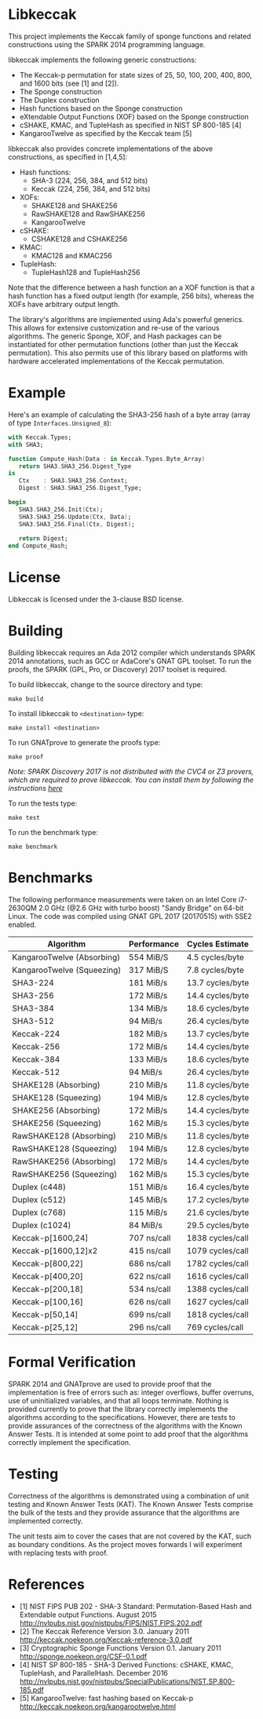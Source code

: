 # Libkeccak

This project implements the Keccak family of sponge functions and related
constructions using the SPARK 2014 programming language.

libkeccak implements the following generic constructions:

* The Keccak-p permutation for state sizes of 25, 50, 100, 200, 400, 800, and 1600 bits (see [1] and [2]).
* The Sponge construction
* The Duplex construction
* Hash functions based on the Sponge construction
* eXtendable Output Functions (XOF) based on the Sponge construction
* cSHAKE, KMAC, and TupleHash as specified in NIST SP 800-185 [4]
* KangarooTwelve as specified by the Keccak team [5]

libkeccak also provides concrete implementations of the above constructions,
as specified in [1,4,5]:

* Hash functions:
  * SHA-3 (224, 256, 384, and 512 bits)
  * Keccak (224, 256, 384, and 512 bits)
* XOFs:
  * SHAKE128 and SHAKE256
  * RawSHAKE128 and RawSHAKE256
  * KangarooTwelve
* cSHAKE:
  * CSHAKE128 and CSHAKE256
* KMAC:
  * KMAC128 and KMAC256
* TupleHash:
  * TupleHash128 and TupleHash256
  
Note that the difference between a hash function an a XOF function is that a
hash function has a fixed output length (for example, 256 bits), whereas the
XOFs have arbitrary output length.

The library's algorithms are implemented using Ada's powerful generics. This
allows for extensive customization and re-use of the various algorithms. The
generic Sponge, XOF, and Hash packages can be instantiated for other permutation
functions (other than just the Keccak permutation). This also permits use of
this library based on platforms with hardware accelerated implementations of
the Keccak permutation.

# Example

Here's an example of calculating the SHA3-256 hash of a byte array (array of
type ``Interfaces.Unsigned_8``):

```Ada
with Keccak.Types;
with SHA3;

function Compute_Hash(Data : in Keccak.Types.Byte_Array)
   return SHA3.SHA3_256.Digest_Type
is
   Ctx    : SHA3.SHA3_256.Context;
   Digest : SHA3.SHA3_256.Digest_Type;

begin
   SHA3.SHA3_256.Init(Ctx);
   SHA3.SHA3_256.Update(Ctx, Data);
   SHA3.SHA3_256.Final(Ctx, Digest);
   
   return Digest;
end Compute_Hash;
```

# License

Libkeccak is licensed under the 3-clause BSD license.

# Building

Building libkeccak requires an Ada 2012 compiler which understands SPARK 2014
annotations, such as GCC or AdaCore's GNAT GPL toolset. To run the proofs,
the SPARK (GPL, Pro, or Discovery) 2017 toolset is required.

To build libkeccak, change to the source directory and type:
<pre><code>make build</code></pre>

To install libkeccak to ``<destination>`` type:
<pre><code>make install &lt;destination&gt;</code></pre>

To run GNATprove to generate the proofs type:
<pre><code>make proof</code></pre>

_Note: SPARK Discovery 2017 is not distributed with the CVC4 or Z3 provers,_
_which are required to prove libkeccak. You can install them by following_
_the instructions [here](http://docs.adacore.com/spark2014-docs/html/ug/en/appendix/alternative_provers.html#installed-with-spark-discovery)_

To run the tests type:
<pre><code>make test</code></pre>

To run the benchmark type:
<pre><code>make benchmark</code></pre>

# Benchmarks

The following performance measurements were taken on an Intel Core i7-2630QM
2.0 GHz (@2.6 GHz with turbo boost) "Sandy Bridge" on 64-bit Linux. The code
was compiled using GNAT GPL 2017 (20170515) with SSE2 enabled.

| Algorithm               | Performance |  Cycles Estimate  |
| ----------------------- | ----------- | ----------------- |
| KangarooTwelve (Absorbing) | 554 MiB/S   | 4.5 cycles/byte   |
| KangarooTwelve (Squeezing) | 317 MiB/S   | 7.8 cycles/byte   |
| SHA3-224                | 181 MiB/s   | 13.7 cycles/byte  |
| SHA3-256                | 172 MiB/s   | 14.4 cycles/byte  |
| SHA3-384                | 134 MiB/s   | 18.6 cycles/byte  |
| SHA3-512                | 94 MiB/s    | 26.4 cycles/byte  |
| Keccak-224              | 182 MiB/s   | 13.7 cycles/byte  |
| Keccak-256              | 172 MiB/s   | 14.4 cycles/byte  |
| Keccak-384              | 133 MiB/s   | 18.6 cycles/byte  |
| Keccak-512              | 94 MiB/s    | 26.4 cycles/byte  |
| SHAKE128 (Absorbing)    | 210 MiB/s   | 11.8 cycles/byte  |
| SHAKE128 (Squeezing)    | 194 MiB/s   | 12.8 cycles/byte  |
| SHAKE256 (Absorbing)    | 172 MiB/s   | 14.4 cycles/byte  |
| SHAKE256 (Squeezing)    | 162 MiB/s   | 15.3 cycles/byte  |
| RawSHAKE128 (Absorbing) | 210 MiB/s   | 11.8 cycles/byte  |
| RawSHAKE128 (Squeezing) | 194 MiB/s   | 12.8 cycles/byte  |
| RawSHAKE256 (Absorbing) | 172 MiB/s   | 14.4 cycles/byte  |
| RawSHAKE256 (Squeezing) | 162 MiB/s   | 15.3 cycles/byte  |
| Duplex (c448)           | 151 MiB/s   | 16.4 cycles/byte  |
| Duplex (c512)           | 145 MiB/s   | 17.2 cycles/byte  |
| Duplex (c768)           | 115 MiB/s   | 21.6 cycles/byte  |
| Duplex (c1024)          | 84 MiB/s    | 29.5 cycles/byte  |
| Keccak-p\[1600,24\]     | 707 ns/call | 1838 cycles/call  |
| Keccak-p\[1600,12\]x2   | 415 ns/call | 1079 cycles/call  |
| Keccak-p\[800,22\]      | 686 ns/call | 1782 cycles/call  |
| Keccak-p\[400,20\]      | 622 ns/call | 1616 cycles/call  |
| Keccak-p\[200,18\]      | 534 ns/call | 1388 cycles/call  |
| Keccak-p\[100,16\]      | 626 ns/call | 1627 cycles/call  |
| Keccak-p\[50,14\]       | 699 ns/call | 1818 cycles/call  |
| Keccak-p\[25,12\]       | 296 ns/call | 769 cycles/call   |

# Formal Verification

SPARK 2014 and GNATprove are used to provide proof that the implementation is
free of errors such as: integer overflows, buffer overruns, use of
uninitialized variables, and that all loops terminate. Nothing is provided
currently to prove that the library correctly implements the algorithms
according to the specifications. However, there are tests to provide assurances
of the correctness of the algorithms with the Known Answer Tests. It is intended
at some point to add proof that the algorithms correctly implement the specification.

# Testing

Correctness of the algorithms is demonstrated using a combination of unit
testing and Known Answer Tests (KAT). The Known Answer Tests comprise the bulk
of the tests and they provide assurance that the algorithms are implemented
correctly.

The unit tests aim to cover the cases that are not covered by the KAT, such
as boundary conditions. As the project moves forwards I will experiment with
replacing tests with proof.

# References 

* [1] NIST FIPS PUB 202 - SHA-3 Standard: Permutation-Based Hash and Extendable
output Functions. August 2015 http://nvlpubs.nist.gov/nistpubs/FIPS/NIST.FIPS.202.pdf
* [2] The Keccak Reference Version 3.0. January 2011
http://keccak.noekeon.org/Keccak-reference-3.0.pdf
* [3] Cryptographic Sponge Functions Version 0.1. January 2011
http://sponge.noekeon.org/CSF-0.1.pdf
* [4] NIST SP 800-185 - SHA-3 Derived Functions: cSHAKE, KMAC, TupleHash, and ParallelHash. December 2016
http://nvlpubs.nist.gov/nistpubs/SpecialPublications/NIST.SP.800-185.pdf
* [5] KangarooTwelve: fast hashing based on Keccak-p
http://keccak.noekeon.org/kangarootwelve.html
